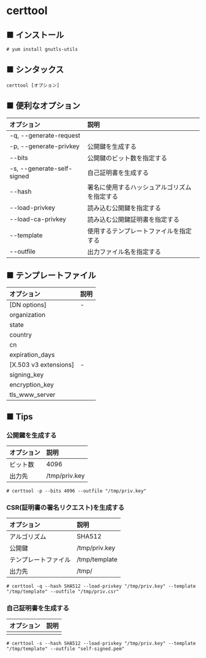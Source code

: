 # certtool
## ■ インストール
```
# yum install gnutls-utils
```

## ■ シンタックス
```
certtool [オプション]
```

## ■ 便利なオプション
|オプション|説明|
|:---|:---|
|-q, --generate-request||
|-p, --generate-privkey|公開鍵を生成する|
|--bits|公開鍵のビット数を指定する|
|-s, --generate-self-signed|自己証明書を生成する|
|--hash|署名に使用するハッシュアルゴリズムを指定する|
|--load-privkey|読み込む公開鍵を指定する|
|--load-ca-privkey|読み込む公開鍵証明書を指定する|
|--template|使用するテンプレートファイルを指定する|
|--outfile|出力ファイル名を指定する|

## ■ テンプレートファイル
|オプション|説明|
|:---|:---|
|[DN options]|-|
|organization||
|state||
|country||
|cn||
|expiration_days||
|[X.503 v3 extensions]|-|
|signing_key||
|encryption_key||
|tls_www_server||

## ■ Tips
### 公開鍵を生成する
|オプション|説明|
|:---|:---|
|ビット数|4096|
|出力先|/tmp/priv.key|

```
# certtool -p --bits 4096 --outfile "/tmp/priv.key"
```

### CSR(証明書の署名リクエスト)を生成する
|オプション|説明|
|:---|:---|
|アルゴリズム|SHA512|
|公開鍵|/tmp/priv.key|
|テンプレートファイル|/tmp/template|
|出力先|/tmp/|

```
# certtool -q --hash SHA512 --load-privkey "/tmp/priv.key" --template "/tmp/template" --outfile "/tmp/priv.csr"
```

### 自己証明書を生成する
|オプション|説明|
|:---|:---|
|||

```
# certtool -s --hash SHA512 --load-privkey "/tmp/priv.key" --template "/tmp/template" --outfile "self-signed.pem"
```
